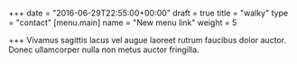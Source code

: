+++
date = "2016-06-29T22:55:00+00:00"
draft = true
title = "walky"
type = "contact"
[menu.main]
name = "New menu link"
weight = 5

+++
Vivamus sagittis lacus vel augue laoreet rutrum faucibus dolor auctor. Donec ullamcorper nulla non metus auctor fringilla.